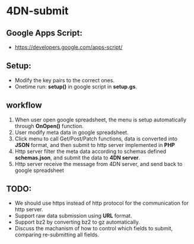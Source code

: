 # 4DN-submit

## Google Apps Script:
  * https://developers.google.com/apps-script/

## Setup:
  * Modify the key pairs to the correct ones.
  * Onetime run: **setup()** in google script in **setup.gs**.

## workflow
  1.  When user open google spreadsheet, the menu is setup automatically through **OnOpen()** function.
  2.  User modify meta data in google spreadsheet.
  3.  Click menu to call Get/Post/Patch functions, data is converted into **JSON** format, and then submit to http server implemented in **PHP**
  4.  Http server filter the meta data according to schemas defined **schemas.json**, and submit the data to **4DN server**.
  5.  Http server receive the message from 4DN server, and send back to google spreadsheet

## TODO:
  * We should use https instead of http protocol for the communication for http server.
  * Support raw data submission using **URL** format.
  * Support bz2 by converting bz2 to gz automatically.
  * Discuss the machanism of how to control which fields to submit, comparing re-submitting all fields.
